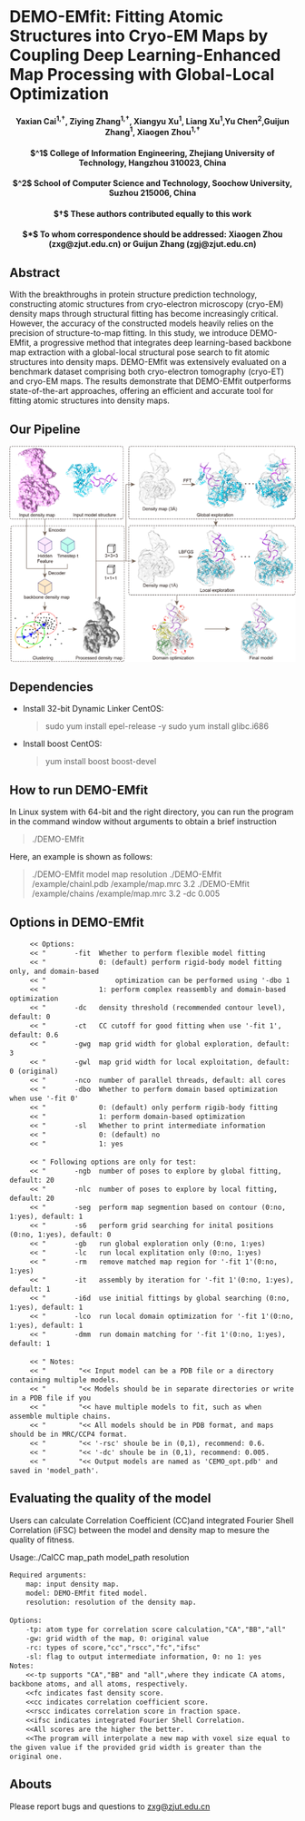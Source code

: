 # DEMO-EMfit: Fitting Atomic Structures into Cryo-EM Maps by Coupling Deep Learning-Enhanced Map Processing with Global-Local Optimization

<h4 align = "center">Yaxian Cai<sup>1,†</sup>, Ziying Zhang<sup>1,†</sup>, Xiangyu Xu<sup>1</sup>, Liang Xu<sup>1</sup>,Yu Chen<sup>2</sup>,Guijun Zhang<sup>1</sup>, Xiaogen Zhou<sup>1,†</sup></h4>
<h4 align = "center"> $^1$ College of Information Engineering, Zhejiang University of Technology, Hangzhou 310023, China</center></h4>
<h4 align = "center">$^2$ School of Computer Science and Technology, Soochow University, Suzhou 215006, China</h4>
<h4 align = "center">$†$ These authors contributed equally to this work</h4>                    
<h4 align = "center">$*$ To whom correspondence should be addressed: Xiaogen Zhou (zxg@zjut.edu.cn) or Guijun Zhang (zgj@zjut.edu.cn)</h4>                       

## Abstract
With the breakthroughs in protein structure prediction technology, constructing atomic structures from cryo-electron microscopy (cryo-EM) density maps through structural fitting has become increasingly critical. However, the accuracy of the constructed models heavily relies on the precision of structure-to-map fitting. In this study, we introduce DEMO-EMfit, a progressive method that integrates deep learning-based backbone map extraction with a global-local structural pose search to fit atomic structures into density maps. DEMO-EMfit was extensively evaluated on a benchmark dataset comprising both cryo-electron tomography (cryo-ET) and cryo-EM maps. The results demonstrate that DEMO-EMfit outperforms state-of-the-art approaches, offering an efficient and accurate tool for fitting atomic structures into density maps.

## Our Pipeline

![image](./images/pipeline.png)

## Dependencies

* Install 32-bit Dynamic Linker
CentOS:
   >sudo yum install epel-release -y
   >sudo yum install glibc.i686

* Install boost
CentOS:
   >yum install boost boost-devel

## How to run DEMO-EMfit

In Linux system with 64-bit and the right directory, you can run the program in the command window without arguments to obtain a brief instruction

>./DEMO-EMfit

Here, an example is shown as follows:

>./DEMO-EMfit  model  map   resolution
>./DEMO-EMfit /example/chainl.pdb /example/map.mrc 3.2
>./DEMO-EMfit /example/chains   /example/map.mrc 3.2 -dc 0.005

## Options in DEMO-EMfit
		 << Options:
		 << "       -fit  Whether to perform flexible model fitting
		 << "             0: (default) perform rigid-body model fitting only, and domain-based 
		 << "                 optimization can be performed using '-dbo 1			 
		 << "             1: perform complex reassembly and domain-based optimization
		 << "       -dc   density threshold (recommended contour level), default: 0
		 << "       -ct   CC cutoff for good fitting when use '-fit 1', default: 0.6 	 
		 << "       -gwg  map grid width for global exploration, default: 3		 
		 << "       -gwl  map grid width for local exploitation, default: 0 (original) 
		 << "       -nco  number of parallel threads, default: all cores		  
		 << "       -dbo  Whether to perform domain based optimization when use '-fit 0'
		 << "             0: (default) only perform rigib-body fitting
		 << "             1: perform domain-based optimization 	 
		 << "       -sl   Whether to print intermediate information
		 << "             0: (default) no
		 << "             1: yes			

		 << " Following options are only for test:
		 << "       -ngb  number of poses to explore by global fitting, default: 20 		 
		 << "       -nlc  number of poses to explore by local fitting, default: 20 			 
		 << "       -seg  perform map segmention based on contour (0:no, 1:yes), default: 1 
		 << "       -s6   perform grid searching for inital positions (0:no, 1:yes), default: 0		 
		 << "       -gb   run global exploration only (0:no, 1:yes)
		 << "       -lc   run local explitation only (0:no, 1:yes)	 
		 << "       -rm   remove matched map region for '-fit 1'(0:no, 1:yes)
		 << "       -it   assembly by iteration for '-fit 1'(0:no, 1:yes), default: 1
		 << "       -i6d  use initial fittings by global searching (0:no, 1:yes), default: 1		 
		 << "       -lco  run local domain optimization for '-fit 1'(0:no, 1:yes), default: 1 
		 << "       -dmm  run domain matching for '-fit 1'(0:no, 1:yes), default: 1 

		 << " Notes: 
		 << "        "<< Input model can be a PDB file or a directory containing multiple models.
		 << "        "<< Models should be in separate directories or write in a PDB file if you 
		 << "        "<< have multiple models to fit, such as when assemble multiple chains. 
		 << "        "<< All models should be in PDB format, and maps should be in MRC/CCP4 format.		 
		 << "        "<< '-rsc' shoule be in (0,1), recommend: 0.6.
		 << "        "<< '-dc' shoule be in (0,1), recommend: 0.005. 
		 << "        "<< Output models are named as 'CEMO_opt.pdb' and saved in 'model_path'.

##  Evaluating the quality of the model
Users can calculate Correlation Coefficient (CC)and integrated Fourier Shell Correlation (iFSC) between the model and density map to mesure the quality of fitness.  

Usage:./CalCC map_path  model_path  resolution

	Required arguments:
		map: input density map.
		model: DEMO-EMfit fited model.
		resolution: resolution of the density map.

	Options:
		-tp: atom type for correlation score calculation,"CA","BB","all"
		-gw: grid width of the map, 0: original value 
		-rc: types of score,"cc","rscc","fc","ifsc"
		-sl: flag to output intermediate information, 0: no 1: yes 
	Notes:
		<<-tp supports "CA","BB" and "all",where they indicate CA atoms, backbone atoms, and all atoms, respectively.
		<<fc indicates fast density score. 
		<<cc indicates correlation coefficient score. 
		<<rscc indicates correlation score in fraction space. 
		<<ifsc indicates integrated Fourier Shell Correlation. 
		<<All scores are the higher the better.
		<<The program will interpolate a new map with voxel size equal to the given value if the provided grid width is greater than the original one.
  
## Abouts          
Please report bugs and questions to zxg@zjut.edu.cn
	

